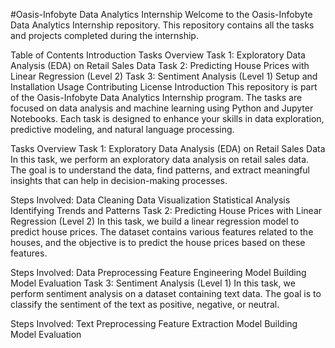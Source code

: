 #Oasis-Infobyte Data Analytics Internship
Welcome to the Oasis-Infobyte Data Analytics Internship repository. This repository contains all the tasks and projects completed during the internship.

Table of Contents
Introduction
Tasks Overview
Task 1: Exploratory Data Analysis (EDA) on Retail Sales Data
Task 2: Predicting House Prices with Linear Regression (Level 2)
Task 3: Sentiment Analysis (Level 1)
Setup and Installation
Usage
Contributing
License
Introduction
This repository is part of the Oasis-Infobyte Data Analytics Internship program. The tasks are focused on data analysis and machine learning using Python and Jupyter Notebooks. Each task is designed to enhance your skills in data exploration, predictive modeling, and natural language processing.

Tasks Overview
Task 1: Exploratory Data Analysis (EDA) on Retail Sales Data
In this task, we perform an exploratory data analysis on retail sales data. The goal is to understand the data, find patterns, and extract meaningful insights that can help in decision-making processes.

Steps Involved:
Data Cleaning
Data Visualization
Statistical Analysis
Identifying Trends and Patterns
Task 2: Predicting House Prices with Linear Regression (Level 2)
In this task, we build a linear regression model to predict house prices. The dataset contains various features related to the houses, and the objective is to predict the house prices based on these features.

Steps Involved:
Data Preprocessing
Feature Engineering
Model Building
Model Evaluation
Task 3: Sentiment Analysis (Level 1)
In this task, we perform sentiment analysis on a dataset containing text data. The goal is to classify the sentiment of the text as positive, negative, or neutral.

Steps Involved:
Text Preprocessing
Feature Extraction
Model Building
Model Evaluation
